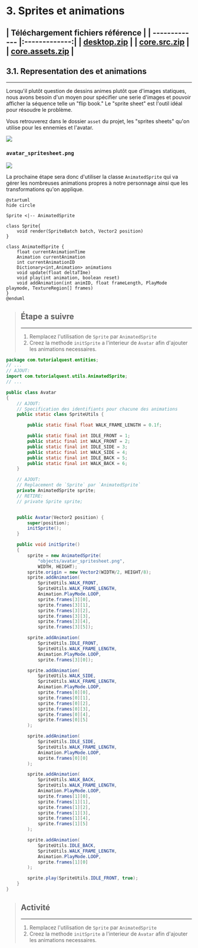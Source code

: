 
# 3. Sprites et animations

| Téléchargement fichiers référence |
| ------------- |:-------------:|
| <a href="./resources/part-sprite/desktop.zip" download>desktop.zip</a> |
| <a href="./resources/part-sprite/core.src.zip" download>core.src.zip</a> |
| <a href="./resources/part-sprite/core.assets.zip" download>core.assets.zip</a> |
---

## 3.1. Representation des et animations
---

Lorsqu'il plutôt question de dessins animes plutôt que d'images statiques, nous avons besoin d'un moyen pour spécifier une serie d'images et pouvoir afficher la séquence telle un "flip book." Le "sprite sheet" est l'outil idéal pour résoudre le problème.

Vous retrouverez dans le dossier `asset` du projet, les "sprites sheets" qu'on utilise pour les ennemies et l'avatar.

![](./resources/spritesheet-assets.png) 

### ```avatar_spritesheet.png ```
![](./resources/avatar_spritesheet.png) 

La prochaine étape sera donc d'utiliser la classe `AnimatedSprite` qui va gérer les nombreuses animations propres à notre personnage ainsi que les transformations qu'on applique.

```plantuml
@startuml
hide circle

Sprite <|-- AnimatedSprite

class Sprite{
    void render(SpriteBatch batch, Vector2 position)
}

class AnimatedSprite {
    float currentAnimationTime
    Animation currentAnimation
    int currentAnimationID
    Dictionary<int,Animation> animations
    void update(float deltaTIme)    
    void play(int animation, boolean reset)
    void addAnimation(int animID, float frameLength, PlayMode playmode, TextureRegion[] frames)        
}
@enduml
```
> ## Étape a suivre
> ---
> 1. Remplacez l'utilisation de `Sprite` par `AnimatedSprite`
> 2. Creez la methode `initSprite` a l'interieur de `Avatar` afin d'ajouter les animations necessaires.

```java
package com.tutorialquest.entities;
// ...
// AJOUT:
import com.tutorialquest.utils.AnimatedSprite;
// ...

public class Avatar
{
    // AJOUT:
    // Specification des identifiants pour chacune des animations
    public static class SpriteUtils {

        public static final float WALK_FRAME_LENGTH = 0.1f;

        public static final int IDLE_FRONT = 1;
        public static final int WALK_FRONT = 2;
        public static final int IDLE_SIDE = 3;
        public static final int WALK_SIDE = 4;
        public static final int IDLE_BACK = 5;
        public static final int WALK_BACK = 6;
    }

    // AJOUT:
    // Replacement de `Sprite` par `AnimatedSprite`
    private AnimatedSprite sprite;
    // RETIRE:
    // private Sprite sprite;


    public Avatar(Vector2 position) {
        super(position);
        initSprite();
    }

    public void initSprite()
    {
        sprite = new AnimatedSprite(
            "objects/avatar_spritesheet.png", 
            WIDTH, HEIGHT);
        sprite.origin = new Vector2(WIDTH/2, HEIGHT/8);
        sprite.addAnimation(
            SpriteUtils.WALK_FRONT,
            SpriteUtils.WALK_FRAME_LENGTH,
            Animation.PlayMode.LOOP,
            sprite.frames[3][0],
            sprite.frames[3][1],
            sprite.frames[3][2],
            sprite.frames[3][3],
            sprite.frames[3][4],
            sprite.frames[3][5]);

        sprite.addAnimation(
            SpriteUtils.IDLE_FRONT,
            SpriteUtils.WALK_FRAME_LENGTH,
            Animation.PlayMode.LOOP,
            sprite.frames[3][0]);

        sprite.addAnimation(
            SpriteUtils.WALK_SIDE,
            SpriteUtils.WALK_FRAME_LENGTH,
            Animation.PlayMode.LOOP,
            sprite.frames[0][0],
            sprite.frames[0][1],
            sprite.frames[0][2],
            sprite.frames[0][3],
            sprite.frames[0][4],
            sprite.frames[0][5]
        );

        sprite.addAnimation(
            SpriteUtils.IDLE_SIDE,
            SpriteUtils.WALK_FRAME_LENGTH,
            Animation.PlayMode.LOOP,
            sprite.frames[0][0]
        );

        sprite.addAnimation(
            SpriteUtils.WALK_BACK,
            SpriteUtils.WALK_FRAME_LENGTH,
            Animation.PlayMode.LOOP,
            sprite.frames[1][0],
            sprite.frames[1][1],
            sprite.frames[1][2],
            sprite.frames[1][3],
            sprite.frames[1][4],
            sprite.frames[1][5]
        );

        sprite.addAnimation(
            SpriteUtils.IDLE_BACK,
            SpriteUtils.WALK_FRAME_LENGTH,
            Animation.PlayMode.LOOP,
            sprite.frames[1][0]
        );

        sprite.play(SpriteUtils.IDLE_FRONT, true);
    }
}
```

> ## Activité
> ---
> 1. Remplacez l'utilisation de `Sprite` par `AnimatedSprite`
> 2. Creez la methode `initSprite` a l'interieur de `Avatar` afin d'ajouter les animations necessaires.



